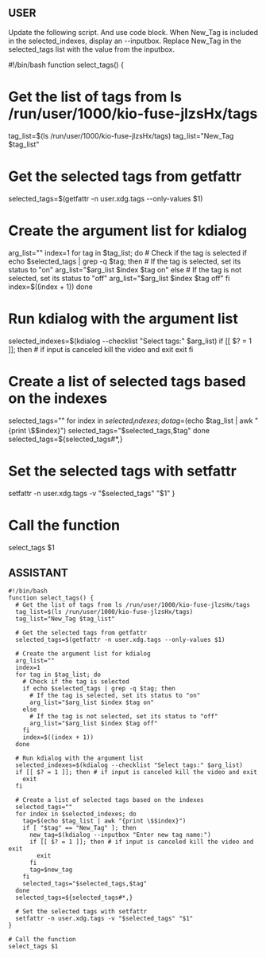 ## USER
Update the following script. And use code block. When New_Tag is included in the selected_indexes, display an --inputbox. Replace New_Tag in the selected_tags list with the value from the inputbox.

#!/bin/bash
function select_tags() {
  # Get the list of tags from ls /run/user/1000/kio-fuse-jlzsHx/tags
  tag_list=$(ls /run/user/1000/kio-fuse-jlzsHx/tags)
  tag_list="New_Tag $tag_list"

  # Get the selected tags from getfattr
  selected_tags=$(getfattr -n user.xdg.tags --only-values $1)

  # Create the argument list for kdialog
  arg_list=""
  index=1
  for tag in $tag_list; do
    # Check if the tag is selected
    if echo $selected_tags | grep -q $tag; then
      # If the tag is selected, set its status to "on"
      arg_list="$arg_list $index $tag on"
    else
      # If the tag is not selected, set its status to "off"
      arg_list="$arg_list $index $tag off"
    fi
    index=$((index + 1))
  done

  # Run kdialog with the argument list
  selected_indexes=$(kdialog --checklist "Select tags:" $arg_list)
  if [[ $? = 1 ]]; then # if input is canceled kill the video and exit
    exit
  fi

  # Create a list of selected tags based on the indexes
  selected_tags=""
  for index in $selected_indexes; do
    tag=$(echo $tag_list | awk "{print \$$index}")
    selected_tags="$selected_tags,$tag"
  done
  selected_tags=${selected_tags#*,}

  # Set the selected tags with setfattr
  setfattr -n user.xdg.tags -v "$selected_tags" "$1"
}

# Call the function
select_tags $1

## ASSISTANT
```
#!/bin/bash
function select_tags() {
  # Get the list of tags from ls /run/user/1000/kio-fuse-jlzsHx/tags
  tag_list=$(ls /run/user/1000/kio-fuse-jlzsHx/tags)
  tag_list="New_Tag $tag_list"

  # Get the selected tags from getfattr
  selected_tags=$(getfattr -n user.xdg.tags --only-values $1)

  # Create the argument list for kdialog
  arg_list=""
  index=1
  for tag in $tag_list; do
    # Check if the tag is selected
    if echo $selected_tags | grep -q $tag; then
      # If the tag is selected, set its status to "on"
      arg_list="$arg_list $index $tag on"
    else
      # If the tag is not selected, set its status to "off"
      arg_list="$arg_list $index $tag off"
    fi
    index=$((index + 1))
  done

  # Run kdialog with the argument list
  selected_indexes=$(kdialog --checklist "Select tags:" $arg_list)
  if [[ $? = 1 ]]; then # if input is canceled kill the video and exit
    exit
  fi

  # Create a list of selected tags based on the indexes
  selected_tags=""
  for index in $selected_indexes; do
    tag=$(echo $tag_list | awk "{print \$$index}")
    if [ "$tag" == "New_Tag" ]; then
      new_tag=$(kdialog --inputbox "Enter new tag name:")
      if [[ $? = 1 ]]; then # if input is canceled kill the video and exit
        exit
      fi
      tag=$new_tag
    fi
    selected_tags="$selected_tags,$tag"
  done
  selected_tags=${selected_tags#*,}

  # Set the selected tags with setfattr
  setfattr -n user.xdg.tags -v "$selected_tags" "$1"
}

# Call the function
select_tags $1
```